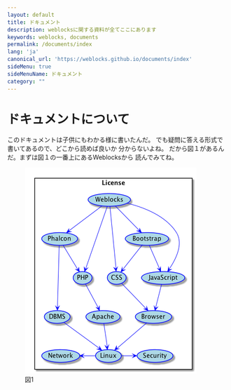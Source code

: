 ```yaml
---
layout: default
title: ドキュメント
description: weblocksに関する資料が全てここにあります
keywords: weblocks, documents
permalink: /documents/index
lang: 'ja'
canonical_url: 'https://weblocks.github.io/documents/index'
sideMenu: true
sideMenuName: ドキュメント
category: ""
---
```

<div class="container-fluid">
  <div class="row">
    <div class="col">
      <h1>ドキュメントについて</h1>
    </div>
  </div>
  <div class="row">
    <div class="col-12 col-md-6">
      <p>
        このドキュメントは子供にもわかる様に書いたんだ。
        でも疑問に答える形式で書いてあるので、どこから読めば良いか
        分からないよね。
        だから図１があるんだ。まずは図１の一番上にあるWeblocksから
        読んでみてね。
      </p>
    </div>
    <div class="col-12 col-md-6">
      <figure class="figure">
        <img src="/assets/images/documents/weblocks_dependency.png" class="figure-img img-fluid rounded m-0" alt="Weblocks Dependency">
        <figcaption class="figure-caption text-right">図1</figcaption>
      </figure>
    </div>
  </div>
</div>
